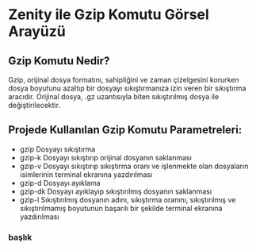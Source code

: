 # Zenity ile Gzip Komutu Görsel Arayüzü
## Gzip Komutu Nedir?
Gzip, orijinal dosya formatını, sahipliğini ve zaman çizelgesini korurken dosya boyutunu azaltıp bir dosyayı sıkıştırmanıza izin veren bir sıkıştırma aracıdır. Orijinal dosya, .gz uzantısıyla biten sıkıştırılmış dosya ile değiştirilecektir.
## Projede Kullanılan Gzip Komutu Parametreleri:
- gzip Dosyayı sıkıştırma 
-	gzip-k Dosyayı sıkıştırıp orijinal dosyanın saklanması
-	gzip-v Dosyayı sıkıştırıp sıkıştırma oranı ve işlenmekte olan dosyaların isimlerinin terminal ekranına yazdırılması
-	gzip-d Dosyayı ayıklama 
-	gzip-dk Dosyayı ayıklayıp sıkıştırılmış dosyanın saklanması 
-	gzip-l Sıkıştırılmış dosyanın adını, sıkıştırma oranını, sıkıştırılmış ve sıkıştırılmamış boyutunun başarılı bir şekilde terminal ekranına yazdırılması 


### başlık
